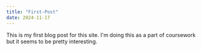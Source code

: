 ```yaml
---
title: "First-Post"
date: 2024-11-17
---
```



This is my first blog post for this site. I'm doing this as a part of coursework but it seems to be pretty interesting.
